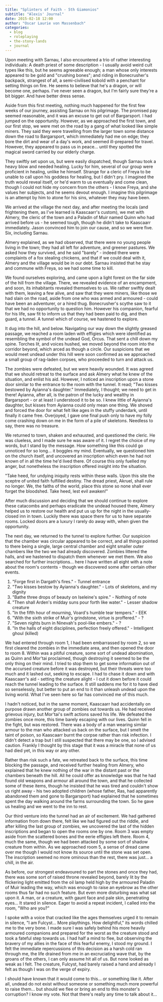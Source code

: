 ```yaml
---
title: "Splinters of Faith - 5th Giamonios"
subtitle: "Alexis' Journal"
date: 2015-02-18 12:00
author: "Oscar Laurie von Massenbach"
categories:
  - blog
  - roleplaying
  - the-stony-lands
  - journal
---
```

Upon meeting with Sarnau, I also encountered a trio of rather interesting individuals: A death priest of some description - I usually avoid weird cult types like this, but he seems agreeable enough; a man whose only interests appeared to be gold and "crushing bones"; and riding in Bonecrusher's backpack, strangest of all, a semi-civilised kobold with a penchant for setting things on fire. He seems to believe that he's a dragon, or will become one, perhaps. I've never seen a dragon, but I'm fairly sure they're a bit bigger. And have better dress sense.

Aside from this first meeting, nothing much happened for the first few weeks of our journey, assisting Sarnau on his pilgrimage. The promised pay seemed reasonable, and it was an excuse to get out of Bargarsport. I had jumped on the opportunity. However, as we approached the first town, and our first stop, we were met on the road by a gang of what looked like simple miners. They said they were travelling from the larger town some distance down the road to Bargarsport, which immediately had me on edge; they bore the dirt and wear of a day's work, and seemed ill-prepared for travel. However, they appeared to pass us in peace... until they spotted the magical sword carried by our elderly charge.

They swiftly set upon us, but were easily dispatched, though Sarnau took a heavy blow and needed healing. Lucky for him, several of our group were proficient in healing, unlike he himself. Strange for a cleric of Freya to be unable to call upon his goddess for healing, but I didn't pry. I imagined the truth would reveal itself, or he'd warm to us eventually and come clean, though I could not hide my concern from the others - I know Freya, and she values her subjects, and he seems devout enough. I imagine this pilgrimage is an attempt by him to atone for his sins, whatever they may have been.

We arrived at the village the next day, and after meeting the locals (and frightening them, as I've learned is Kaascaarr's custom), we met with Almery, the cleric of the town and a Paladin of Muir named Quinn who had arrived before us - he seemed tough, though he didn't take to Kaascaarr immediately. Jason convinced him to join our cause, and so we were five. Six, including Sarnau.

Almery explained, as we had observed, that there were no young people living in the town; they had all left for adventure, and greener pastures. We asked how they survived, and he said "barely" - indeed there were complaints of a fox stealing chickens, and that if we could deal with it, Almery and the village would be in our debt. Sarnau insisted that he stay and commune with Freya, so we had some time to kill.

We found ourselves exploring, and came upon a light forest on the far side of the hill from the village. There, we revealed evidence of an encampment, and soon, its inhabitants revealed themselves to us. We rather swiftly dealt with them, leaving a few alive, and saw that they were miners, like those we had slain on the road, aside from one who was armed and armoured - could have been an adventurer, or a hired thug. Bonecrusher's scythe saw to it that we had no opportunity to question him. However his companion, fearful for his life, saw fit to inform us that they had been paid to dig, and then guard, a tunnel. A tunnel which of course, we hastened to explore.

It dug into the hill, and below. Navigating our way down the slightly greased passage, we reached a room laden with effigies which were identified as resembling the symbol of the undead God, Orcus. That sent a chill down my spine. Torches lit, and voices hushed, we moved beyond the room into the corridor beyond, which arced as though a circle. Our suspicions that we would meet undead under this hill were soon confirmed as we approached a small group of rag-laden corpses, who proceeded to turn and attack us.

The zombies were defeated, but we were heavily wounded. It was agreed that we should retreat to the surface and ask Almery what he knew of the situation, and enlist his aid. However, I noticed an inscription upon a stone door similar to the entrance to the room with the tunnel. It read; "Two kisses bestowed by Ayianna's daughter." Immediately, I thought; we need to get in there! Ayianna, after all, is the patron of the lucky and wealthy in Bargarsport - or at least I understood it to be so. I knew little of Ayianna's daughter, but kisses from Ayianna could only mean one thing. We shoved and forced the door for what felt like ages in the stuffy underdark, until finally it came free. Overjoyed, I gave one final push only to have my folly come crashing down on me in the form of a pile of skeletons. Needless to say, there was no treasure.

We returned to town, shaken and exhausted, and questioned the cleric. He was clueless, and I made sure he was aware of it. I regret the choice of my words, but I stand by the message. How something like this could go unnoticed for so long... it boggles my mind. Eventually, we questioned him on the church itself, and uncovered an inscription which even he had not known of in all the time he'd lived there. Of course this only fuelled my anger, but nonetheless the inscription offered insight into the situation.

"Take heed, for undying iniquity rests within these walls.
Upon this site the sceptre of united faith fulfilled destiny.
The dread priest, Akruel, shall rule no longer.
We, the faiths of the world, place this stone so none shall ever forget the bloodshed.
Take heed, lest evil awaken!"

After much discussion and deciding that we should continue to explore these catacombs and perhaps eradicate the undead housed there, Almery helped us to restore our health and put us up for the night in the usually-closed inn in town. Luckily there was space there for us to have separate rooms. Locked doors are a luxury I rarely do away with, when given the opportunity.

The next day, we returned to the tunnel to explore further. Our suspicion that the chamber was circular appeared to be correct, and all things pointed to there being a single, large central chamber and eight smaller outer chambers like the two we had already discovered. Zombies littered the halls, and we hastened to dispatch them whenever we met them. We also searched for further inscriptions... here I have written all eight with a note about the room's contents - though we discovered some after certain other events.

1. "Forge first in Dargath's fires." - Tunnel entrance
2. "Two kisses bestow by Ayianna's daughter." - Lots of skeletons, and my dignity
3. "Bathe three drops of beauty on Iseleine's spire." - Nothing of note
4. "Then shall Arden's midday suns pour forth like water." - Lesser shadow creature
5. "In the fifth hour of mourning, Voard's humble tear tempers." - EEK
6. "With the sixth strike of Muir's grindstone, virtue is proffered." - ?
7. "Seven nights burn in Ninevah's pool-like embers." - ?
8. "In the halls of eight disciplines, perfection freely offered." - Intelligent ghoul (killed)

We had entered through room 1, I had been embarrassed by room 2, so we first cleared the zombies in the immediate area, and then opened the door to room 8. Within was a pitiful creature, some sort of undead abomination, as Quinn and Mor'tai proclaimed, though destroying it seemed to be the only thing on their mind. I tried to stop them to get some information out of the accursed creature before it was destroyed, but their threats were too much and it lashed out, seeking to escape. I had to chase it down and with Kaascaarr's aid - setting the creature alight - I cut it down before it could reach the tunnel leading to the surface. It still saddens me for it to have died so senselessly, but better to put an end to it than unleash undead upon the living world. What I've seen here so far has convinced me of this much.

I hadn't noticed, but in the same moment, Kaascaarr had accidentally on purpose drawn another group of zombies out towards us. He had received grievous injury, but Mor'tai's swift actions saved his life. We defeated the zombies once more, this time barely escaping with our lives. Quinn fell in the fight, but was restored. There was a body of a man wearing similar armour to the man who attacked us back on the surface, but I smelt the taint of poison, so Kaascaarr burnt the corpse rather than risk infection. I didn't detect a trap but I still suspected that there may be one, so I advised caution. Frankly I thought by this stage that it was a miracle that none of us had died yet, in this way or any other.

Rather than risk such a fate, we retreated back to the surface, this time blocking the passage, and received further healing from Almery, who explained that he knew nothing of the war in the distant past or the chambers beneath the hill. All he could offer as knowledge was that he had found old weapons and armour all around the town, and that he collected some of these items, though he insisted that he was tired and couldn't show us right away - his two adopted children (whose father, Ras, had apparently abandoned them and gone to Bargarsport) had explained that he sometimes spent the day walking around the farms surrounding the town. So he gave us healing and we went to the inn to rest.

Our third venture into the tunnel had an air of excitement. We had gathered information from down there, felt like we had figured out the riddle, and after killing the last group of zombies, we uncovered the last of the hidden inscriptions and began to open the rooms one by one. Room 3 was empty aside from the scattered bones and the eerie effigies left there. Room 4, much the same, though we had been attacked by some sort of shadow creature from within. As we approached room 5, a sense of dread came over me though I would not know its source until the stone was set open. The inscription seemed no more ominous than the rest, there was just... a chill, in the air.

As before, our strongest endeavoured to part the stones and once they had, there was some sort of raised throne revealed beyond, barely lit by the flickering light emitted from the oil lamp held high by the armoured Paladin of Muir leading the way, which was enough to raise an eyebrow as the other rooms thus far had no such feature. But even more disturbing was what sat upon it. A man, or a creature, with gaunt face and pale skin, penetrating eyes... It stared in silence. Eager to avoid a repeat incident, I called into the room, "Who are you?"

I spoke with a voice that cracked like the ages themselves urged it to remain in silence, "I am Fulcyst... More playthings. How delightful," its words chilled me to the very bone. I made sure I was safely behind his more heavily armoured companions and prepared for the worst as the creature stood and took a fateful step towards us. I had half a mind to flee, but observing the bravery of my allies in the face of this fearful enemy, I stood my ground. I felt the immediate repercussions of this decision as a harsh cold ran through me, the life drained from me in an excruciating wave that, by the groans of the others, I can only assume hit all of us. But none looked as weak as I felt. The creature, Fulcyst, had barely raised a hand and already I felt as though I was on the verge of expiry.

I should have known that it would come to this... or something like it. After all, undead do not exist without someone or something much more powerful to raise them... but should we flee or bring an end to this monster's corruption? I know my vote. Not that there's really any time to talk about it...
